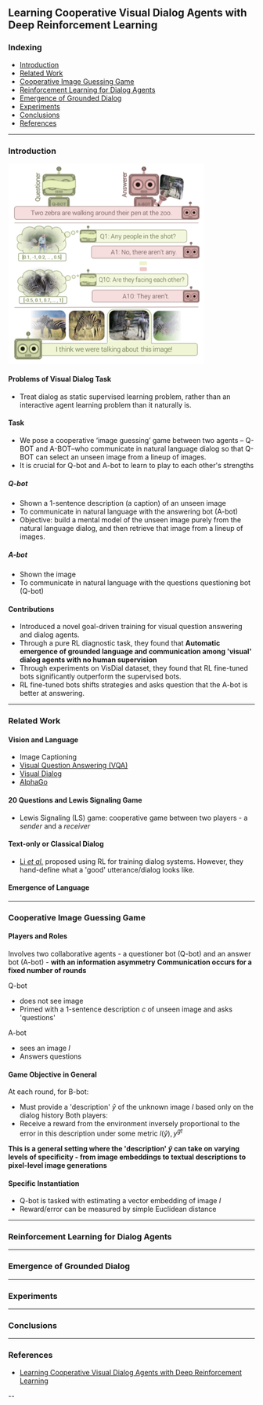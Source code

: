## Learning Cooperative Visual Dialog Agents with Deep Reinforcement Learning

### Indexing
- [Introduction](#Introduction)
- [Related Work](#Related-Work)
- [Cooperative Image Guessing Game](#Cooperative-Image-Guessing-Game)
- [Reinforcement Learning for Dialog Agents](#Reinforcement-Learning-for-Dialog-Agents)
- [Emergence of Grounded Dialog](#Emergence-of-Grounded-Dialog)
- [Experiments](#Experiments)
- [Conclusions](#Conclusions)
- [References](#References)
---
### Introduction
<img src="https://github.com/qiuyue1993/Notes/blob/master/VisualDialog/images/papersummarize_q-bot-a-bot_overview.png" width="400" hegiht="400" align=center/>

#### Problems of Visual Dialog Task
- Treat dialog as static supervised learning problem, rather than an  interactive agent learning problem than it naturally is.

#### Task
-  We pose a cooperative ‘image guessing’ game between two agents – Q-BOT and A-BOT–who communicate in natural language dialog so that Q-BOT can select an unseen image from a lineup of images. 
-  It is crucial for Q-bot and A-bot to learn to play to each other's strengths

##### Q-bot
- Shown a 1-sentence description (a caption) of an unseen image
- To communicate in natural language with the answering bot (A-bot)
- Objective: build a mental model of the unseen image purely from the natural language dialog, and then retrieve that image from a lineup of images.

##### A-bot
- Shown the image
- To communicate in natural language with the questions questioning bot (Q-bot)

#### Contributions
- Introduced a novel goal-driven training for visual question answering and dialog agents.
- Through a pure RL diagnostic task, they found that **Automatic emergence of grounded language and communication among 'visual' dialog agents with no human supervision**
- Through experiments on VisDial dataset, they found that RL fine-tuned bots significantly outperform the supervised bots.
- RL fine-tuned bots shifts strategies and asks question that the A-bot is better at answering.

---
### Related Work
#### Vision and Language
- Image Captioning
- [Visual Question Answering (VQA)](https://www.cv-foundation.org/openaccess/content_iccv_2015/papers/Antol_VQA_Visual_Question_ICCV_2015_paper.pdf)
- [Visual Dialog](https://arxiv.org/abs/1611.08669)
- [AlphaGo](https://www.nature.com/articles/nature16961)

#### 20 Questions and Lewis Signaling Game
- Lewis Signaling (LS) game: cooperative game between two players - a *sender* and a *receiver*

#### Text-only or Classical Dialog
- [Li *et al.*](https://aclweb.org/anthology/D16-1127) proposed using RL for training dialog systems. However, they hand-define what a 'good' utterance/dialog looks like.

#### Emergence of Language
---
### Cooperative Image Guessing Game
#### Players and Roles
Involves two collaborative agents - a questioner bot (Q-bot) and an answer bot (A-bot) - **with an information asymmetry**
**Communication occurs for a fixed number of rounds**

Q-bot
- does not see image
- Primed with a 1-sentence description *c* of unseen image and asks 'questions'

A-bot
- sees an image *I*
- Answers questions

#### Game Objective in General
At each round, for
B-bot:
- Must provide a 'description' $\hat{y}$ of the unknown image *I* based only on the dialog history
Both players:
- Receive a reward from the environment inversely proportional to the error in this description under some metric $l(\hat{y}), y^{gt}$

**This is a general setting where the 'description' $\hat{y}$ can take on varying levels of specificity - from image embeddings to textual descriptions to pixel-level image generations**

#### Specific Instantiation
- Q-bot is tasked with estimating a vector embedding of image *I*
- Reward/error can be measured by simple Euclidean distance

---
### Reinforcement Learning for Dialog Agents

---
### Emergence of Grounded Dialog


---
### Experiments

---
### Conclusions

---
### References
- [Learning Cooperative Visual Dialog Agents with Deep Reinforcement Learning](https://arxiv.org/pdf/1703.06585.pdf)

--




